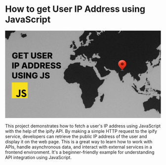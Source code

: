 # How to get User IP Address using JavaScript

![How to get User IP Address using JavaScript](IPAddress.png)

This project demonstrates how to fetch a user's IP address using JavaScript with the help of the ipify API. By making a simple HTTP request to the ipify service, developers can retrieve the public IP address of the user and display it on the web page. This is a great way to learn how to work with APIs, handle asynchronous data, and interact with external services in a frontend environment. It's a beginner-friendly example for understanding API integration using JavaScript.
